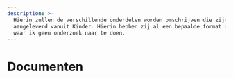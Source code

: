 ```yaml
---
description: >-
  Hierin zullen de verschillende onderdelen worden omschrijven die zijn
  aangeleverd vanuit Kinder. Hierin hebben zij al een bepaalde format opgesteld
  waar ik geen onderzoek naar te doen.
---
```


# Documenten

